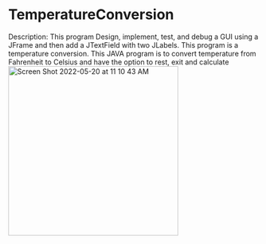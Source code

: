 # TemperatureConversion
Description: This program Design, implement, test, and debug a GUI using a JFrame and then add a JTextField with two JLabels. This program is a temperature conversion. 
This JAVA program is to convert temperature from Fahrenheit to Celsius and have the option to rest, exit and calculate
<img width="341" alt="Screen Shot 2022-05-20 at 11 10 43 AM" src="https://user-images.githubusercontent.com/91497158/169588063-f3e15628-2da7-475e-ab3a-7cf5437d7935.png">
